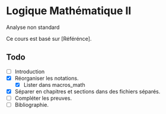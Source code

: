 Logique Mathématique II
=======================

Analyse non standard

Ce cours est basé sur [Référénce].

## Todo

* [ ] Introduction
* [x] Réorganiser les notations.
  * [x] Lister dans macros_math
* [x] Séparer en chapitres et sections dans des fichiers séparés.
* [ ] Compléter les preuves.
* [ ] Bibliographie.
